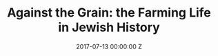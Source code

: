 ---
title: "Against the Grain: the Farming Life in Jewish History"
date: 2017-07-13 00:00:00 Z
subtitle: 
categories:
- Web Development
courtesy: Three Young Men in a Wheat Field at the Ḥakla’i (Farmer) Settlement, ca.
  1920s. YIVO.
link: http://www.yivoencyclopedia.org/article.aspx/ukraine
layout: default
modal-id: 4
img: agricultural
thumbnail: agriculturalthumbnail
alt: image-alt
project-date: February 2017
partners: Jonathan Dekel-Chen, Senior Lecturer in Russian Studies and Contemporary Jewry, at The Hebrew University of Jerusalem
description: This project is an ambitious, multi-disciplinary effort that takes an unprecedented approach to the study of global agrarianism, particularly at the intersection between physical space and communities in the Jewish world. A comprehensive research corpus produced by this project will provide the inspiration, metadata content and scholarly vehicle for cutting-edge, free-access digital educational packages that can restructure the ways in which Jewish history is accessed by the general public. These digital platforms will provide exciting points of entry into that history from Biblical times onward for new audiences throughout the academy and general public, particularly young people previously unexposed or uninterested in Jewish history, culture or identity. It is hoped that these products can spark vibrant public and scholarly discourses that will contribute forcefully to current debates on the balance between the modern growth of the Land of Israel and historic developments in the communities of the diaspora.
projectlink: 
---